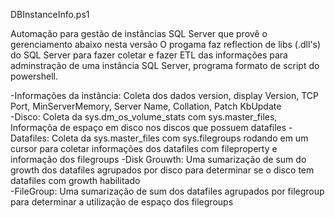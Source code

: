 
DBInstanceInfo.ps1

Automação para gestão de instâncias SQL Server que provê o gerenciamento abaixo nesta versão
O progama faz reflection de libs (.dll's) do SQL Server para fazer coletar e fazer ETL das informações para adminstração de uma instância SQL Server, programa formato de script do powershell.

  -Informações da instância: Coleta dos dados version, display Version, TCP Port, MinServerMemory, Server Name, Collation, Patch KbUpdate  
  -Disco: Coleta da sys.dm_os_volume_stats com sys.master_files, Informaçõa de espaço em disco nos discos que possuem datafiles
  -Datafiles: Coleta da sys.master_files com sys.filegroups rodando em um cursor para coletar informações dos datafiles com fileproperty e informação dos filegroups
  -Disk Grouwth: Uma sumarização de sum do growth dos datafiles agrupados por disco para determinar se o disco tem datafiles com growth habilitado  
  -FileGroup: Uma sumarização de sum dos datafiles agrupados por filegroup para determinar a utilização de espaço dos filegroups
  
